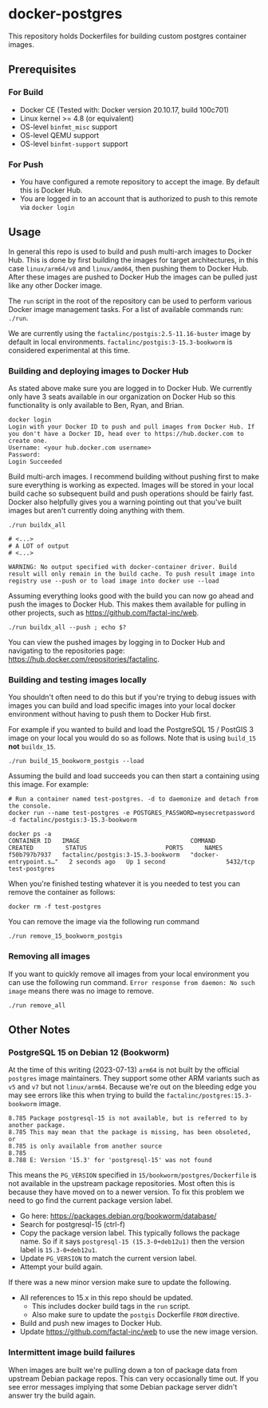 # docker-postgres

This repository holds Dockerfiles for building custom postgres container images.

## Prerequisites

### For Build

* Docker CE (Tested with: Docker version 20.10.17, build 100c701)
* Linux kernel >= 4.8 (or equivalent)
* OS-level `binfmt_misc` support
* OS-level QEMU support
* OS-level `binfmt-support` support

### For Push

* You have configured a remote repository to accept the image. By default this is Docker Hub.
* You are logged in to an account that is authorized to push to this remote via `docker login`

## Usage

In general this repo is used to build and push multi-arch images to Docker Hub. This is done by first building the images for target architectures, in this case `linux/arm64/v8` and `linux/amd64`, then pushing them to Docker Hub. After these images are pushed to Docker Hub the images can be pulled just like any other Docker image.

The `run` script in the root of the repository can be used to perform various Docker image management tasks. For a list of available commands run: `./run`.

We are currently using the `factalinc/postgis:2.5-11.16-buster` image by default in local environments. `factalinc/postgis:3-15.3-bookworm` is considered experimental at this time.

### Building and deploying images to Docker Hub

As stated above make sure you are logged in to Docker Hub. We currently only have 3 seats available in our organization on Docker Hub so this functionality is only available to Ben, Ryan, and Brian.
```
docker login
Login with your Docker ID to push and pull images from Docker Hub. If you don't have a Docker ID, head over to https://hub.docker.com to create one.
Username: <your hub.docker.com username>
Password: 
Login Succeeded
```

Build multi-arch images. I recommend building without pushing first to make sure everything is working as expected. Images will be stored in your local build cache so subsequent build and push operations should be fairly fast. Docker also helpfully gives you a warning pointing out that you've built images but aren't currently doing anything with them.
```
./run buildx_all

# <...>
# A LOT of output
# <...>

WARNING: No output specified with docker-container driver. Build result will only remain in the build cache. To push result image into registry use --push or to load image into docker use --load
```

Assuming everything looks good with the build you can now go ahead and push the images to Docker Hub. This makes them available for pulling in other projects, such as https://github.com/factal-inc/web.
```
./run buildx_all --push ; echo $?
```

You can view the pushed images by logging in to Docker Hub and navigating to the repositories page: https://hub.docker.com/repositories/factalinc.

### Building and testing images locally

You shouldn't often need to do this but if you're trying to debug issues with images you can build and load specific images into your local docker environment without having to push them to Docker Hub first.

For example if you wanted to build and load the PostgreSQL 15 / PostGIS 3 image on your local you would do so as follows. Note that is using `build_15` **not** `buildx_15`.
```
./run build_15_bookworm_postgis --load
```

Assuming the build and load succeeds you can then start a containing using this image. For example:
```
# Run a container named test-postgres. -d to daemonize and detach from the console.
docker run --name test-postgres -e POSTGRES_PASSWORD=mysecretpassword -d factalinc/postgis:3-15.3-bookworm

docker ps -a
CONTAINER ID   IMAGE                               COMMAND                  CREATED         STATUS                      PORTS      NAMES
f50b797b7937   factalinc/postgis:3-15.3-bookworm   "docker-entrypoint.s…"   2 seconds ago   Up 1 second                 5432/tcp   test-postgres
```

When you're finished testing whatever it is you needed to test you can remove the container as follows:
```
docker rm -f test-postgres
```

You can remove the image via the following run command
```
./run remove_15_bookworm_postgis
```

### Removing all images

If you want to quickly remove all images from your local environment you can use the following run command. `Error response from daemon: No such image` means there was no image to remove.
```
./run remove_all
```

## Other Notes

### PostgreSQL 15 on Debian 12 (Bookworm)

At the time of this writing (2023-07-13) `arm64` is not built by the official `postgres` image maintainers. They support some other ARM variants such as `v5` and `v7` but not `linux/arm64`. Because we're out on the bleeding edge you may see errors like this when trying to build the `factalinc/postgres:15.3-bookworm` image.

```
8.785 Package postgresql-15 is not available, but is referred to by another package.
8.785 This may mean that the package is missing, has been obsoleted, or
8.785 is only available from another source
8.785 
8.788 E: Version '15.3' for 'postgresql-15' was not found
```

This means the `PG_VERSION` specified in `15/bookworm/postgres/Dockerfile` is not available in the upstream package repositories. Most often this is because they have moved on to a newer version. To fix this problem we need to go find the current package version label.

* Go here: https://packages.debian.org/bookworm/database/
* Search for postgresql-15 (ctrl-f)
* Copy the package version label. This typically follows the package name. So if it says `postgresql-15 (15.3-0+deb12u1)` then the version label is `15.3-0+deb12u1`.
* Update `PG_VERSION` to match the current version label.
* Attempt your build again.

If there was a new minor version make sure to update the following.
* All references to 15.x in this repo should be updated.
  * This includes docker build tags in the `run` script.
  * Also make sure to update the `postgis` Dockerfile `FROM` directive.
* Build and push new images to Docker Hub.
* Update https://github.com/factal-inc/web to use the new image version.

### Intermittent image build failures

When images are built we're pulling down a ton of package data from upstream Debian package repos. This can very occasionally time out. If you see error messages implying that some Debian package server didn't answer try the build again.
